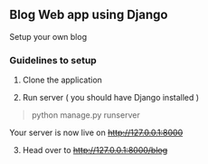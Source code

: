 ## Blog Web app using Django

Setup your own blog 

### Guidelines to setup 

1. Clone the application

2. Run server ( you should have Django installed ) 

> python manage.py runserver

Your server is now live on ~~~~http://127.0.0.1:8000~~~~

3. Head over to ~~~~http://127.0.0.1:8000/blog~~~~

